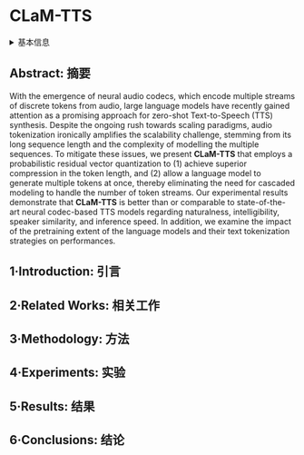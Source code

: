 # CLaM-TTS

<details>
<summary>基本信息</summary>

- 标题: "CLaM-TTS: Improving Neural Codec Language Modeling for Zero-Shot Text-to-Speech"
- 作者:
  - 01 Jaehyeon Kim
  - 02 Keon Lee
  - 03 Seungjun Chung
  - 04 Jaewoong Cho
- 链接:
  - [ArXiv](https://arxiv.org/abs/2404.02781)
  - [Publication](https://openreview.net/forum?id=ofzeypWosV)
  - [Github]()
  - [Demo](https://clam-tts.github.io)
- 文件:
  - [ArXiv](_PDF/2404.02781v1__CLaM-TTS__Improving_Neural_Codec_Language_Modeling_for_Zero-Shot_Text-to-Speech.pdf)
  - [Publication](_PDF/2404.02781p0__CLaM-TTS__ICLR2024.pdf)

</details>

## Abstract: 摘要

With the emergence of neural audio codecs, which encode multiple streams of discrete tokens from audio, large language models have recently gained attention as a promising approach for zero-shot Text-to-Speech (TTS) synthesis.
Despite the ongoing rush towards scaling paradigms, audio tokenization ironically amplifies the scalability challenge, stemming from its long sequence length and the complexity of modelling the multiple sequences.
To mitigate these issues, we present **CLaM-TTS** that employs a probabilistic residual vector quantization to (1) achieve superior compression in the token length, and (2) allow a language model to generate multiple tokens at once, thereby eliminating the need for cascaded modeling to handle the number of token streams.
Our experimental results demonstrate that **CLaM-TTS** is better than or comparable to state-of-the-art neural codec-based TTS models regarding naturalness, intelligibility, speaker similarity, and inference speed.
In addition, we examine the impact of the pretraining extent of the language models and their text tokenization strategies on performances.

## 1·Introduction: 引言

## 2·Related Works: 相关工作

## 3·Methodology: 方法

## 4·Experiments: 实验

## 5·Results: 结果

## 6·Conclusions: 结论